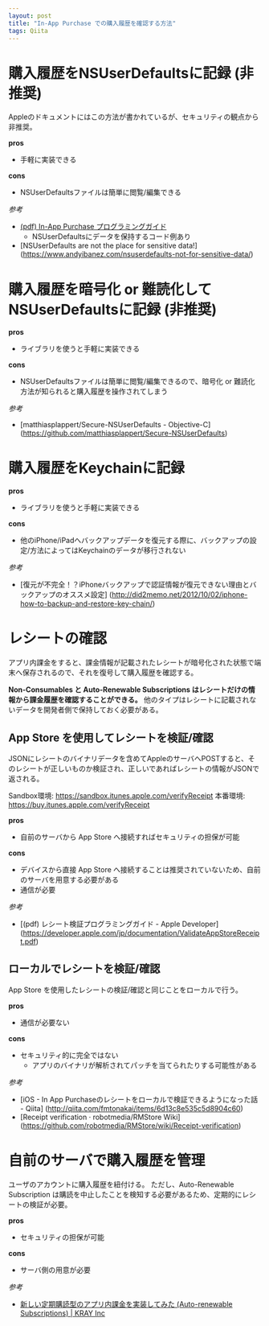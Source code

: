 ```yaml
---
layout: post
title: "In-App Purchase での購入履歴を確認する方法"
tags: Qiita
---
```


# 購入履歴をNSUserDefaultsに記録 (非推奨)

Appleのドキュメントにはこの方法が書かれているが、セキュリティの観点から非推奨。

**pros**

- 手軽に実装できる

**cons**

- NSUserDefaultsファイルは簡単に閲覧/編集できる

*参考*

- [(pdf) In-App Purchase
プログラミングガイド](https://developer.apple.com/jp/documentation/StoreKitGuide.pdf)
  - NSUserDefaultsにデータを保持するコード例あり
- [NSUserDefaults are not the place for sensitive data!]
(https://www.andyibanez.com/nsuserdefaults-not-for-sensitive-data/)



# 購入履歴を暗号化 or 難読化してNSUserDefaultsに記録 (非推奨)

**pros**

- ライブラリを使うと手軽に実装できる

**cons**

- NSUserDefaultsファイルは簡単に閲覧/編集できるので、暗号化 or 難読化方法が知られると購入履歴を操作されてしまう

*参考*

- [matthiasplappert/Secure-NSUserDefaults - Objective-C]
(https://github.com/matthiasplappert/Secure-NSUserDefaults)



# 購入履歴をKeychainに記録

**pros**

- ライブラリを使うと手軽に実装できる

**cons**

- 他のiPhone/iPadへバックアップデータを復元する際に、バックアップの設定/方法によってはKeychainのデータが移行されない

*参考*

- [復元が不完全！？iPhoneバックアップで認証情報が復元できない理由とバックアップのオススメ設定] (http://did2memo.net/2012/10/02/iphone-how-to-backup-and-restore-key-chain/)



# レシートの確認

アプリ内課金をすると、課金情報が記載されたレシートが暗号化された状態で端末へ保存されるので、それを復号して購入履歴を確認する。

**Non-Consumables と Auto-Renewable Subscriptions はレシートだけの情報から課金履歴を確認することができる。**
他のタイプはレシートに記載されないデータを開発者側で保持しておく必要がある。


## App Store を使用してレシートを検証/確認

JSONにレシートのバイナリデータを含めてAppleのサーバへPOSTすると、そのレシートが正しいものか検証され、正しいであればレシートの情報がJSONで返される。

Sandbox環境: https://sandbox.itunes.apple.com/verifyReceipt
本番環境: https://buy.itunes.apple.com/verifyReceipt

**pros**

- 自前のサーバから App Store へ接続すればセキュリティの担保が可能

**cons**

- デバイスから直接 App Store へ接続することは推奨されていないため、自前のサーバを用意する必要がある
- 通信が必要

*参考*

- [(pdf) レシート検証プログラミングガイド - Apple Developer]
(https://developer.apple.com/jp/documentation/ValidateAppStoreReceipt.pdf)


## ローカルでレシートを検証/確認

App Store を使用したレシートの検証/確認と同じことをローカルで行う。

**pros**

- 通信が必要ない

**cons**

- セキュリティ的に完全ではない
  - アプリのバイナリが解析されてパッチを当てられたりする可能性がある

*参考*

- [iOS - In App Purchaseのレシートをローカルで検証できるようになった話 - Qiita]
(http://qiita.com/fmtonakai/items/6d13c8e535c5d8904c60)
- [Receipt verification · robotmedia/RMStore Wiki]
(https://github.com/robotmedia/RMStore/wiki/Receipt-verification)



# 自前のサーバで購入履歴を管理

ユーザのアカウントに購入履歴を紐付ける。
ただし、Auto-Renewable Subscription は購読を中止したことを検知する必要があるため、定期的にレシートの検証が必要。

**pros**

- セキュリティの担保が可能

**cons**

- サーバ側の用意が必要

*参考*

- [新しい定期購読型のアプリ内課金を実装してみた (Auto-renewable Subscriptions) | KRAY Inc](http://kray.jp/blog/auto-renewable-subscriptions/)








